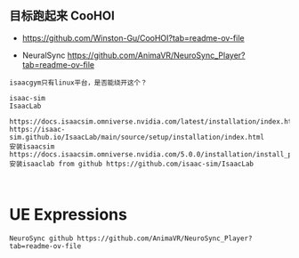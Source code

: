 ## 目标跑起来 CooHOI 
- https://github.com/Winston-Gu/CooHOI?tab=readme-ov-file

- NeuralSync
https://github.com/AnimaVR/NeuroSync_Player?tab=readme-ov-file



```
isaacgym只有linux平台，是否能绕开这个？

isaac-sim
IsaacLab

https://docs.isaacsim.omniverse.nvidia.com/latest/installation/index.html
https://isaac-sim.github.io/IsaacLab/main/source/setup/installation/index.html
安装isaacsim
https://docs.isaacsim.omniverse.nvidia.com/5.0.0/installation/install_python.html
安装isaaclab from github https://github.com/isaac-sim/IsaacLab



```


# UE Expressions
```
NeuroSync github https://github.com/AnimaVR/NeuroSync_Player?tab=readme-ov-file


```




